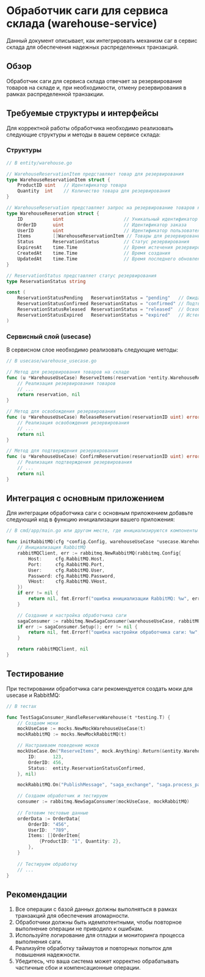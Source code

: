 # Обработчик саги для сервиса склада (warehouse-service)

Данный документ описывает, как интегрировать механизм саг в сервис склада для обеспечения надежных распределенных транзакций.

## Обзор

Обработчик саги для сервиса склада отвечает за резервирование товаров на складе и, при необходимости, отмену резервирования в рамках распределенной транзакции.

## Требуемые структуры и интерфейсы

Для корректной работы обработчика необходимо реализовать следующие структуры и методы в вашем сервисе склада:

### Структуры

```go
// В entity/warehouse.go

// WarehouseReservationItem представляет товар для резервирования
type WarehouseReservationItem struct {
    ProductID uint   // Идентификатор товара
    Quantity  int    // Количество товара для резервирования
}

// WarehouseReservation представляет запрос на резервирование товаров на складе
type WarehouseReservation struct {
    ID           uint                      // Уникальный идентификатор резервирования
    OrderID      uint                      // Идентификатор заказа
    UserID       uint                      // Идентификатор пользователя
    Items        []WarehouseReservationItem // Товары для резервирования
    Status       ReservationStatus         // Статус резервирования
    ExpiresAt    time.Time                 // Время истечения резервирования
    CreatedAt    time.Time                 // Время создания
    UpdatedAt    time.Time                 // Время последнего обновления
}

// ReservationStatus представляет статус резервирования
type ReservationStatus string

const (
    ReservationStatusPending   ReservationStatus = "pending"   // Ожидает обработки
    ReservationStatusConfirmed ReservationStatus = "confirmed" // Подтверждено
    ReservationStatusReleased  ReservationStatus = "released"  // Освобождено
    ReservationStatusExpired   ReservationStatus = "expired"   // Истекло
)
```

### Сервисный слой (usecase)

В сервисном слое необходимо реализовать следующие методы:

```go
// В usecase/warehouse_usecase.go

// Метод для резервирования товаров на складе
func (u *WarehouseUseCase) ReserveItems(reservation *entity.WarehouseReservation) (*entity.WarehouseReservation, error) {
    // Реализация резервирования товаров
    // ...
    return reservation, nil
}

// Метод для освобождения резервирования
func (u *WarehouseUseCase) ReleaseReservation(reservationID uint) error {
    // Реализация освобождения резервирования
    // ...
    return nil
}

// Метод для подтверждения резервирования
func (u *WarehouseUseCase) ConfirmReservation(reservationID uint) error {
    // Реализация подтверждения резервирования
    // ...
    return nil
}
```

## Интеграция с основным приложением

Для интеграции обработчика саги с основным приложением добавьте следующий код в функцию инициализации вашего приложения:

```go
// В cmd/app/main.go или другом месте, где инициализируются компоненты

func initRabbitMQ(cfg *config.Config, warehouseUseCase *usecase.WarehouseUseCase) (*rabbitmq.RabbitMQ, error) {
    // Инициализация RabbitMQ
    rabbitMQClient, err := rabbitmq.NewRabbitMQ(rabbitmq.Config{
        Host:     cfg.RabbitMQ.Host,
        Port:     cfg.RabbitMQ.Port,
        User:     cfg.RabbitMQ.User,
        Password: cfg.RabbitMQ.Password,
        VHost:    cfg.RabbitMQ.VHost,
    })
    if err != nil {
        return nil, fmt.Errorf("ошибка инициализации RabbitMQ: %w", err)
    }

    // Создание и настройка обработчика саги
    sagaConsumer := rabbitmq.NewSagaConsumer(warehouseUseCase, rabbitMQClient)
    if err := sagaConsumer.Setup(); err != nil {
        return nil, fmt.Errorf("ошибка настройки обработчика саги: %w", err)
    }

    return rabbitMQClient, nil
}
```

## Тестирование

При тестировании обработчика саги рекомендуется создать моки для usecase и RabbitMQ:

```go
// В тестах

func TestSagaConsumer_HandleReserveWarehouse(t *testing.T) {
    // Создаем моки
    mockUseCase := mocks.NewMockWarehouseUseCase(t)
    mockRabbitMQ := mocks.NewMockRabbitMQ(t)

    // Настраиваем поведение моков
    mockUseCase.On("ReserveItems", mock.Anything).Return(&entity.WarehouseReservation{
        ID:      123,
        OrderID: 456,
        Status:  entity.ReservationStatusConfirmed,
    }, nil)

    mockRabbitMQ.On("PublishMessage", "saga_exchange", "saga.process_payment.execute", mock.Anything).Return(nil)

    // Создаем обработчик и тестируем
    consumer := rabbitmq.NewSagaConsumer(mockUseCase, mockRabbitMQ)
    
    // Готовим тестовые данные
    orderData := OrderData{
        OrderID: "456",
        UserID:  "789",
        Items: []OrderItem{
            {ProductID: "1", Quantity: 2},
        },
    }
    
    // Тестируем обработку
    // ...
}
```

## Рекомендации

1. Все операции с базой данных должны выполняться в рамках транзакций для обеспечения атомарности.
2. Обработчики должны быть идемпотентными, чтобы повторное выполнение операции не приводило к ошибкам.
3. Используйте логирование для отладки и мониторинга процесса выполнения саги.
4. Реализуйте обработку таймаутов и повторных попыток для повышения надежности.
5. Убедитесь, что ваша система может корректно обрабатывать частичные сбои и компенсационные операции. 